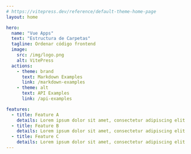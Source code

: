```yaml
---
# https://vitepress.dev/reference/default-theme-home-page
layout: home

hero:
  name: "Vue Apps"
  text: "Estructura de Carpetas"
  tagline: Ordenar código frontend
  image:
    src: /img/logo.png
    alt: VitePress
  actions:
    - theme: brand
      text: Markdown Examples
      link: /markdown-examples
    - theme: alt
      text: API Examples
      link: /api-examples

features:
  - title: Feature A
    details: Lorem ipsum dolor sit amet, consectetur adipiscing elit
  - title: Feature B
    details: Lorem ipsum dolor sit amet, consectetur adipiscing elit
  - title: Feature C
    details: Lorem ipsum dolor sit amet, consectetur adipiscing elit
---
```


